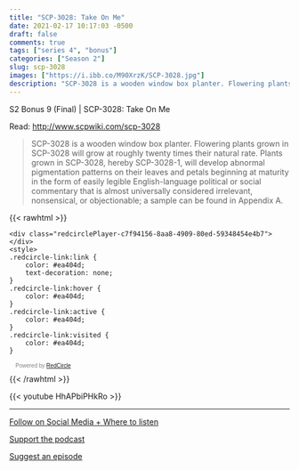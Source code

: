 ```yaml
---
title: "SCP-3028: Take On Me"
date: 2021-02-17 10:17:03 -0500
draft: false
comments: true
tags: ["series 4", "bonus"]
categories: ["Season 2"]
slug: scp-3028
images: ["https://i.ibb.co/M90XrzK/SCP-3028.jpg"]
description: "SCP-3028 is a wooden window box planter. Flowering plants grown in SCP-3028 will grow at roughly twenty times their natural rate..."
---
```


S2 Bonus 9 (Final) | SCP-3028: Take On Me

Read: http://www.scpwiki.com/scp-3028

> SCP-3028 is a wooden window box planter. Flowering plants grown in SCP-3028 will grow at roughly twenty times their natural rate. Plants grown in SCP-3028, hereby SCP-3028-1, will develop abnormal pigmentation patterns on their leaves and petals beginning at maturity in the form of easily legible English-language political or social commentary that is almost universally considered irrelevant, nonsensical, or objectionable; a sample can be found in Appendix A.

{{< rawhtml >}}
<script async defer onload="redcircleIframe();" src="https://api.podcache.net/embedded-player/sh/63705181-2bd5-4fc1-a869-6f5b27226efa/ep/c7f94156-8aa8-4909-80ed-59348454e4b7"></script>
    <div class="redcirclePlayer-c7f94156-8aa8-4909-80ed-59348454e4b7"></div>
    <style>
    .redcircle-link:link {
        color: #ea404d;
        text-decoration: none;
    }
    .redcircle-link:hover {
        color: #ea404d;
    }
    .redcircle-link:active {
        color: #ea404d;
    }
    .redcircle-link:visited {
        color: #ea404d;
    }
</style>
<p style="margin-top:3px;margin-left:11px;font-family: sans-serif;font-size: 10px; color: gray;">Powered by <a class="redcircle-link" href="https://redcircle.com?utm_source=rc_embedded_player&utm_medium=web&utm_campaign=embedded_v1">RedCircle</a></p>
{{< /rawhtml >}}

{{< youtube HhAPbiPHkRo >}}

---

[Follow on Social Media + Where to listen](/links)

[Support the podcast](/support)

[Suggest an episode](/suggest)
